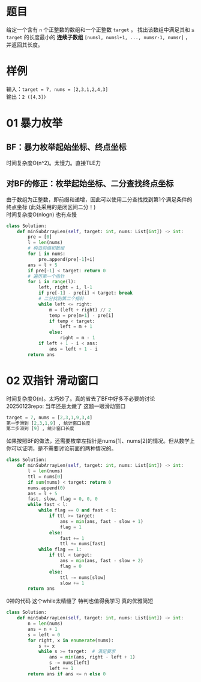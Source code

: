 
# 题目

给定一个含有 `n` 个正整数的数组和一个正整数 `target` 。
找出该数组中满足其和 `≥ target` 的长度最小的 __连续子数组__ `[numsl, numsl+1, ..., numsr-1, numsr]` ，并返回其长度。

# 样例

输入：`target = 7, nums = [2,3,1,2,4,3]`  
输出：`2 ([4,3])`  

# 01 暴力枚举

## BF：暴力枚举起始坐标、终点坐标

时间复杂度O(n^2)。太慢力。直接TLE力

## 对BF的修正：枚举起始坐标、二分查找终点坐标

由于数组为正整数，即前缀和递增，因此可以使用二分查找找到第1个满足条件的终点坐标 (此处采用的是闭区间二分！)  
时间复杂度O(nlogn) 也有点慢  

```python
class Solution:
    def minSubArrayLen(self, target: int, nums: List[int]) -> int:
        pre = [0]
        l = len(nums)
        # 构造前缀和数组
        for i in nums:
            pre.append(pre[-1]+i)
        ans = l + 5
        if pre[-1] < target: return 0
        # 遍历第一个指针
        for i in range(l):
            left, right = i, l-1
            if pre[-1] - pre[i] < target: break
            # 二分找到第二个指针
            while left <= right:
                m = (left + right) // 2
                temp = pre[m+1] - pre[i]
                if temp < target:
                    left = m + 1
                else:
                    right = m - 1
            if left + 1 - i < ans:
                ans = left + 1 - i
        return ans
```

# 02 双指针 滑动窗口

时间复杂度O(n)。太巧妙了。真的省去了BF中好多不必要的讨论  
20250123repo: 当年还是太嫩了 这题一眼滑动窗口  

```python
target = 7, nums = [2,3,1,9,3,4]  
第一步滑到 [2,3,1,9] , 统计窗口长度  
第二步滑到 [9] , 统计窗口长度  
```

如果按照BF的做法，还需要枚举左指针是nums[1]、nums[2]的情况。但从数学上你可以证明，是不需要讨论前面的两种情况的。

```python
class Solution:
    def minSubArrayLen(self, target: int, nums: List[int]) -> int:
        l = len(nums)
        ttl = nums[0]
        if sum(nums) < target: return 0
        nums.append(0)
        ans = l + 5
        fast, slow, flag = 0, 0, 0
        while fast < l:
            while flag == 0 and fast < l:
                if ttl >= target:
                    ans = min(ans, fast - slow + 1)
                    flag = 1
                else:
                    fast += 1
                    ttl += nums[fast]
            while flag == 1:
                if ttl < target:
                    ans = min(ans, fast - slow + 2)
                    flag = 0
                else:
                    ttl -= nums[slow]
                    slow += 1
        return ans
```

0神的代码 这个while太精髓了 特判也值得我学习 真的优雅简短

```python
class Solution:
    def minSubArrayLen(self, target: int, nums: List[int]) -> int:
        n = len(nums)
        ans = n + 1
        s = left = 0
        for right, x in enumerate(nums):
            s += x
            while s >= target:  # 满足要求
                ans = min(ans, right - left + 1)
                s -= nums[left]
                left += 1
        return ans if ans <= n else 0
```

